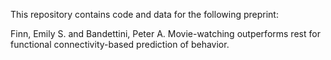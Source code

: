 This repository contains code and data for the following preprint:

Finn, Emily S. and Bandettini, Peter A. Movie-watching outperforms rest for functional connectivity-based prediction of behavior.